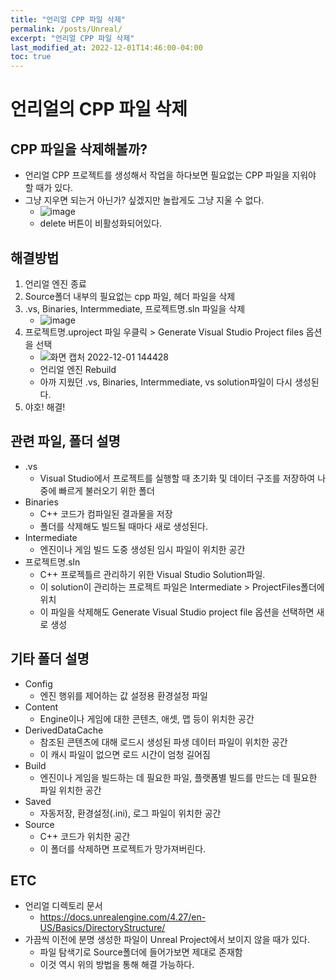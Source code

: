 ```yaml
---
title: "언리얼 CPP 파일 삭제"
permalink: /posts/Unreal/
excerpt: "언리얼 CPP 파일 삭제"
last_modified_at: 2022-12-01T14:46:00-04:00
toc: true
---
```


# 언리얼의 CPP 파일 삭제
## CPP 파일을 삭제해볼까?
- 언리얼 CPP 프로젝트를 생성해서 작업을 하다보면 필요없는 CPP 파일을 지워야 할 때가 있다.
- 그냥 지우면 되는거 아닌가? 싶겠지만 놀랍게도 그냥 지울 수 없다.
    - ![image](https://user-images.githubusercontent.com/11372675/204975619-ccd1fd77-9c78-49b4-9bc0-f39c51c0536a.png)
    - delete 버튼이 비활성화되어있다.

## 해결방법 
1. 언리얼 엔진 종료
2. Source폴더 내부의 필요없는 cpp 파일, 헤더 파일을 삭제
3. .vs, Binaries, Intermmediate, 프로젝트명.sln 파일을 삭제
    - ![image](https://user-images.githubusercontent.com/11372675/204976099-25e51349-27e8-43a4-a999-10c0412045d3.png)
4. 프로젝트명.uproject 파일 우클릭 > Generate Visual Studio Project files 옵션을 선택
    - ![화면 캡처 2022-12-01 144428](https://user-images.githubusercontent.com/11372675/204976402-2b182e61-fdb8-4d04-8ff3-6a40e5af95c6.png)
    - 언리얼 엔진 Rebuild
    - 아까 지웠던 .vs, Binaries, Intermmediate, vs solution파일이 다시 생성된다.
5. 야호! 해결!

## 관련 파일, 폴더 설명
- .vs
    - Visual Studio에서 프로젝트를 실행할 때 초기화 및 데이터 구조를 저장하여 나중에 빠르게 불러오기 위한 폴더
- Binaries
    - C++ 코드가 컴파일된 결과물을 저장
    - 폴더를 삭제해도 빌드될 때마다 새로 생성된다.
- Intermediate
    -  엔진이나 게임 빌드 도중 생성된 임시 파일이 위치한 공간
- 프로젝트명.sln
    - C++ 프로젝틀르 관리하기 위한 Visual Studio Solution파일.
    - 이 solution이 관리하는 프로젝트 파일은 Intermediate > ProjectFiles폴더에 위치
    - 이 파일을 삭제해도 Generate Visual Studio project file 옵션을 선택하면 새로 생성

## 기타 폴더 설명
- Config
    - 엔진 행위를 제어하는 값 설정용 환경설정 파일
- Content
    - Engine이나 게임에 대한 콘텐츠, 애셋, 맵 등이 위치한 공간
- DerivedDataCache
    - 참조된 콘텐츠에 대해 로드시 생성된 파생 데이터 파일이 위치한 공간
    - 이 캐시 파일이 없으면 로드 시간이 엄청 길어짐
- Build
    - 엔진이나 게임을 빌드하는 데 필요한 파일, 플랫폼별 빌드를 만드는 데 필요한 파일 위치한 공간
- Saved 
    - 자동저장, 환경설정(.ini), 로그 파일이 위치한 공간
- Source
    - C++ 코드가 위치한 공간
    - 이 폴더를 삭제하면 프로젝트가 망가져버린다.

## ETC
- 언리얼 디렉토리 문서
    - https://docs.unrealengine.com/4.27/en-US/Basics/DirectoryStructure/
- 가끔씩 이전에 분명 생성한 파일이 Unreal Project에서 보이지 않을 때가 있다.
    - 파일 탐색기로 Source폴더에 들어가보면 제대로 존재함
    - 이것 역시 위의 방법을 통해 해결 가능하다.